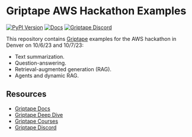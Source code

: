 # Griptape AWS Hackathon Examples

[![PyPI Version](https://img.shields.io/pypi/v/griptape.svg)](https://pypi.python.org/pypi/griptape)
[![Docs](https://readthedocs.org/projects/griptape/badge/)](https://griptape.readthedocs.io/)
[![Griptape Discord](https://dcbadge.vercel.app/api/server/gnWRz88eym?compact=true&style=flat)](https://discord.gg/gnWRz88eym)

This repository contains [Griptape](https://www.griptape.ai/) examples for the AWS hackathon in Denver on 10/6/23 and 10/7/23:

* Text summarization.
* Question-answering.
* Retrieval-augmented generation (RAG).
* Agents and dynamic RAG.

## Resources
* [Griptape Docs](https://docs.griptape.ai/)
* [Griptape Deep Dive](https://www.griptape.ai/articles/griptape-deep-dive)
* [Griptape Courses](https://learn.griptape.ai/)
* [Griptape Discord](https://discord.gg/gnWRz88eym)